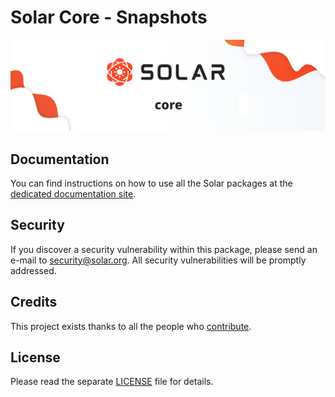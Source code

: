 # Solar Core - Snapshots

<p align="center">
    <img src="../../banner.png" />
</p>

## Documentation

You can find instructions on how to use all the Solar packages at the [dedicated documentation site](https://docs.solar.org).

## Security

If you discover a security vulnerability within this package, please send an e-mail to security@solar.org. All security vulnerabilities will be promptly addressed.

## Credits

This project exists thanks to all the people who [contribute](../../../../contributors).

## License

Please read the separate [LICENSE](../../LICENSE) file for details.
